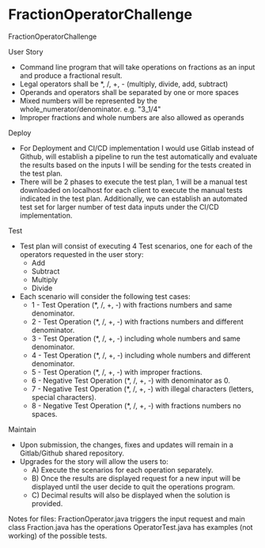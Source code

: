 # FractionOperatorChallenge
FractionOperatorChallenge


User Story
- Command line program that will take operations on fractions as an input and produce a fractional result.
- Legal operators shall be *, /, +, - (multiply, divide, add, subtract)
- Operands and operators shall be separated by one or more spaces
- Mixed numbers will be represented by the whole_numerator/denominator. e.g. "3_1/4"
- Improper fractions and whole numbers are also allowed as operands


Deploy
- For Deployment and CI/CD implementation I would use Gitlab instead of Github, will establish a pipeline to run the
test automatically and evaluate the results based on the inputs I will be sending for the tests created in the test
plan.
- There will be 2 phases to execute the test plan, 1 will be a manual test downloaded on localhost for each client
to execute the manual tests indicated in the test plan. Additionally, we can establish an automated test set for larger
number of test data inputs under the CI/CD implementation.


Test
- Test plan will consist of executing 4 Test scenarios, one for each of the operators requested in the user story:
    - Add
    - Subtract
    - Multiply
    - Divide
- Each scenario will consider the following test cases:
    - 1 - Test Operation (*, /, +, -)  with fractions numbers and same denominator.
    - 2 - Test Operation (*, /, +, -)  with fractions numbers and different denominator.
    - 3 - Test Operation (*, /, +, -)  including whole numbers and same denominator.
    - 4 - Test Operation (*, /, +, -)  including whole numbers and different denominator.
    - 5 - Test Operation (*, /, +, -)  with improper fractions.
    - 6 - Negative Test Operation (*, /, +, -)  with denominator as 0.
    - 7 - Negative Test Operation (*, /, +, -)  with illegal characters (letters, special characters).
    - 8 - Negative Test Operation (*, /, +, -)  with fractions numbers no spaces.


Maintain
- Upon submission, the changes, fixes and updates will remain in a Gitlab/Github shared repository.
- Upgrades for the story will allow the users to:
    - A) Execute the scenarios for each operation separately.
    - B) Once the results are displayed request for a new input will be displayed until the user decide to quit
            the operations program.
    - C) Decimal results will also be displayed when the solution is provided.



Notes for files:
FractionOperator.java triggers the input request and main class
Fraction.java has the operations
OperatorTest.java has examples (not working) of the possible tests. 
